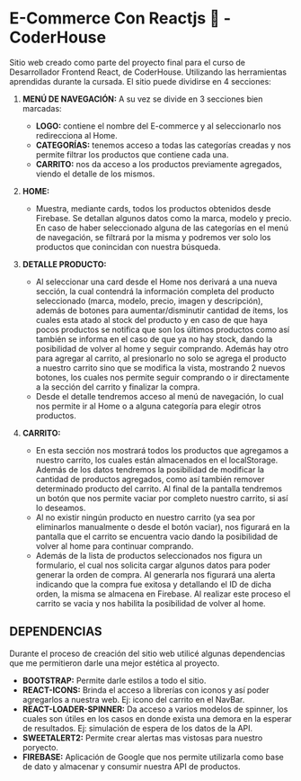 # **E-Commerce Con Reactjs 🛒 - CoderHouse**

Sitio web creado como parte del proyecto final para el curso de Desarrollador Frontend React, de CoderHouse. Utilizando las herramientas aprendidas durante la cursada.
El sitio puede dividirse en 4 secciones:

1.  **MENÚ DE NAVEGACIÓN:**
	A su vez se divide en 3 secciones bien marcadas:
    - **LOGO:** contiene el nombre del E-commerce y al seleccionarlo nos redirecciona al Home.
	- **CATEGORÍAS:** tenemos acceso a todas las categorías creadas y nos permite filtrar los productos que contiene cada una.
	- **CARRITO:** nos da acceso a los productos previamente agregados, viendo el detalle de los mismos.

1. **HOME:**
	- Muestra, mediante cards, todos los productos obtenidos desde Firebase. Se detallan algunos datos como la marca, modelo y precio. En caso de haber seleccionado alguna de las categorías en el menú de navegación, se filtrará por la misma y podremos ver solo los productos que conincidan con nuestra búsqueda.

1. **DETALLE PRODUCTO:**
	- Al seleccionar una card desde el Home nos derivará a una nueva sección, la cual contendrá la información completa del producto seleccionado (marca, modelo, precio, imagen y descripción), además de botones para aumentar/disminutir cantidad de ítems, los cuales esta atado al stock del producto y en caso de que haya pocos productos se notifica que son los últimos productos como así también se informa en el caso de que ya no hay stock, dando la posibilidad de volver al home y seguir comprando. Además hay otro para agregar al carrito, al presionarlo no solo se agrega el producto a nuestro carrito sino que se modifica la vista, mostrando 2 nuevos botones, los cuales nos permite seguir comprando o ir directamente a la sección del carrito y finalizar la compra. 
	- Desde el detalle tendremos acceso al menú de navegación, lo cual nos permite ir al Home o a alguna categoría para elegir otros productos.

1. **CARRITO:**
	- En esta sección nos mostrará todos los productos que agregamos a nuestro carrito, los cuales están almacenados en el localStorage. Además de los datos tendremos la posibilidad de modificar la cantidad de productos agregados, como así también remover determinado producto del carrito. Al final de la pantalla tendremos un botón que nos permite vaciar por completo nuestro carrito, si así lo deseamos.
	- Al no existir ningún producto en nuestro carrito (ya sea por eliminarlos manualmente o desde el botón vaciar), nos figurará en la pantalla que el carrito se encuentra vacio dando la posibilidad de volver al home para continuar comprando.
	- Además de la lista de productos seleccionados nos figura un formulario, el cual nos solicita cargar algunos datos para poder generar la orden de compra. Al generarla nos figurará una alerta indicando que la compra fue exitosa y detallando el ID de dicha orden, la misma se almacena en Firebase. Al realizar este proceso el carrito se vacia y nos habilita la posibilidad de volver al home.

## **DEPENDENCIAS**
Durante el proceso de creación del sitio web utilicé algunas dependencias que me permitieron darle una mejor estética al proyecto.
- **BOOTSTRAP:** Permite darle estilos a todo el sitio.
- **REACT-ICONS:** Brinda el acceso a librerías con iconos y así poder agregarlos a nuestra web. Ej: icono del carrito en el NavBar.
- **REACT-LOADER-SPINNER:** Da acceso a varios modelos de spinner, los cuales son útiles en los casos en donde exista una demora en la esperar de resultados. Ej: simulación de espera de los datos de la API.
- **SWEETALERT2:** Permite crear alertas mas vistosas para nuestro poryecto.
- **FIREBASE:** Aplicación de Google que nos permite utilizarla como base de dato y almacenar y consumir nuestra API de productos.
